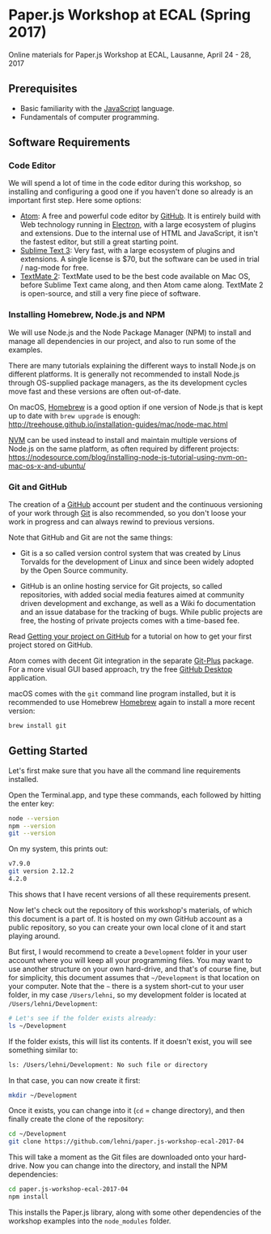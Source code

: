 # Paper.js Workshop at ECAL (Spring 2017)

Online materials for Paper.js Workshop at ECAL, Lausanne, April 24 - 28, 2017

## Prerequisites

* Basic familiarity with the
  [JavaScript](https://en.wikipedia.org/wiki/JavaScript) language.
* Fundamentals of computer programming.

## Software Requirements

### Code Editor

We will spend a lot of time in the code editor during this workshop, so
installing and configuring a good one if you haven't done so already is an
important first step. Here some options:

- [Atom](https://atom.io/): A free and powerful code editor by
  [GitHub](https://github.com/). It is entirely build with Web technology
  running in [Electron](https://electron.atom.io/), with a large ecosystem of
  plugins and extensions. Due to the internal use of HTML and JavaScript, it
  isn't the fastest editor, but still a great starting point.
- [Sublime Text 3](https://www.sublimetext.com/): Very fast, with a large
  ecosystem of plugins and extensions. A single license is $70, but the software
  can be used in trial / nag-mode for free.
- [TextMate 2](http://macromates.com/download): TextMate used to be the best
  code available on Mac OS, before Sublime Text came along, and then Atom came
  along. TextMate 2 is open-source, and still a very fine piece of software.

### Installing Homebrew, Node.js and NPM

We will use Node.js and the Node Package Manager (NPM) to install and manage all
dependencies in our project, and also to run some of the examples.

There are many tutorials explaining the different ways to install Node.js on
different platforms. It is generally not recommended to install Node.js through
OS-supplied package managers, as the its development cycles move fast and these
versions are often out-of-date.

On macOS, [Homebrew](http://brew.sh/) is a good option if one version of
Node.js that is kept up to date with `brew upgrade` is enough:
<http://treehouse.github.io/installation-guides/mac/node-mac.html>

[NVM](https://github.com/creationix/nvm) can be used instead to install and
maintain multiple versions of Node.js on the same platform, as often required by
different projects:
<https://nodesource.com/blog/installing-node-js-tutorial-using-nvm-on-mac-os-x-and-ubuntu/>

### Git and GitHub

The creation of a [GitHub](https://github.com/) account per student and the
continuous versioning of your work through [Git](https://git-scm.com/) is also
recommended, so you don't loose your work in progress and can always rewind to
previous versions.

Note that GitHub and Git are not the same things:

- Git is a so called version control system that was created by Linus Torvalds
  for the development of Linux and since been widely adopted by the Open Source
  community.

- GitHub is an online hosting service for Git projects, so called repositories,
  with added social media features aimed at community driven development and
  exchange, as well as a Wiki fo documentation and an issue database for the
  tracking of bugs. While public projects are free, the hosting of private
  projects comes with a time-based fee.

Read [Getting your project on
GitHub](https://guides.github.com/introduction/getting-your-project-on-github/)
for a tutorial on how to get your first project stored on GitHub.

Atom comes with decent Git integration in the separate
[Git-Plus](https://atom.io/packages/git-plus) package. For a more visual GUI
based approach, try the free [GitHub Desktop](https://desktop.github.com/)
application.

macOS comes with the `git` command line program installed, but it is recommended
to use Homebrew [Homebrew](http://brew.sh/) again to install a more recent
version:

```sh
brew install git
```

## Getting Started

Let's first make sure that you have all the command line requirements installed.

Open the Terminal.app, and type these commands, each followed by hitting the
enter key:

```sh
node --version
npm --version
git --version
```

On my system, this prints out:

```sh
v7.9.0
git version 2.12.2
4.2.0
```

This shows that I have recent versions of all these requirements present.

Now let's check out the repository of this workshop's materials, of which this
document is a part of. It is hosted on my own GitHub account as a public
repository, so you can create your own local clone of it and start playing
around.

But first, I would recommend to create a `Development` folder in your user
account where you will keep all your programming files. You may want to use
another structure on your own hard-drive, and that's of course fine, but for
simplicity, this document assumes that `~/Development` is that location on your
computer. Note that the `~` there is a system short-cut to your user folder, in
my case `/Users/lehni`, so my development folder is located at
`/Users/lehni/Development`:

```sh
# Let's see if the folder exists already:
ls ~/Development
```

If the folder exists, this will list its contents. If it doesn't exist, you will
see something similar to:

```sh
ls: /Users/lehni/Development: No such file or directory
```

In that case, you can now create it first:
```sh
mkdir ~/Development
```

Once it exists, you can change into it (`cd` = change directory), and then
finally create the clone of the repository:

```sh
cd ~/Development
git clone https://github.com/lehni/paper.js-workshop-ecal-2017-04
```

This will take a moment as the Git files are downloaded onto your hard-drive.
Now you can change into the directory, and install the NPM dependencies:

```sh
cd paper.js-workshop-ecal-2017-04
npm install
```

This installs the Paper.js library, along with some other dependencies of the
workshop examples into the `node_modules` folder.
